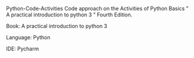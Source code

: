 Python-Code-Activities
Code approach on the Activities of Python Basics " A practical introduction to python 3 " Fourth Edition.

Book: A practical introduction to python 3

Language: Python

IDE: Pycharm
